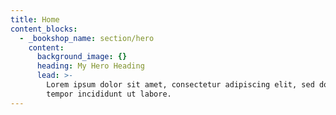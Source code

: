```yaml
---
title: Home
content_blocks:
  - _bookshop_name: section/hero
    content:
      background_image: {}
      heading: My Hero Heading
      lead: >-
        Lorem ipsum dolor sit amet, consectetur adipiscing elit, sed do eiusmod
        tempor incididunt ut labore.
---
```

